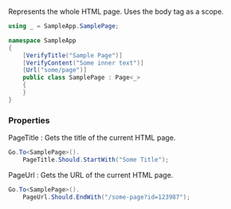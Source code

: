 Represents the whole HTML page. Uses the body tag as a scope.

```cs
using _ = SampleApp.SamplePage;

namespace SampleApp
{
    [VerifyTitle("Sample Page")]
    [VerifyContent("Some inner text")]
    [Url("some/page")]
    public class SamplePage : Page<_>
    {
    }
}
```

### Properties

PageTitle
: Gets the title of the current HTML page.

```cs
Go.To<SamplePage>().
    PageTitle.Should.StartWith("Some Title");
```

PageUrl
: Gets the URL of the current HTML page.

```cs
Go.To<SamplePage>().
    PageUrl.Should.EndWith("/some-page?id=123987");
```